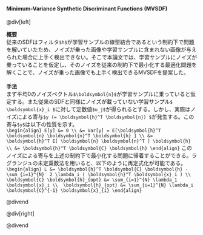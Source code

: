 #### Minimum-Variance Synthetic Discriminant Functions (MVSDF)

@div[left]

__概要__<br>
従来のSDFはフィルタ`$h$`が学習サンプルの線型結合であるという制約下で問題を解いていたため、ノイズが乗った画像や学習サンプルに含まれない画像が与えられた場合に上手く検出できない。そこで本論文では、学習サンプルにノイズが乗っていることを仮定し、そのノイズを従来の制約下で最小化する最適化問題を解くことで、ノイズが乗った画像でも上手く検出できるMVSDFを提案した。<br>
<br>
__手法__<br>
まず平均0のノイズベクトル`$\boldsymbol{n}$`が学習サンプルに乗っていると仮定する。また従来のSDFと同様にノイズが載っていない学習サンプル`$ \boldsymbol{x}_i $`に対して定数値`$u_j$`が得られるとする。しかし、実際はノイズによる寄与`$y (= \boldsymbol{h}^T \boldsymbol{n}) $`が発生する。この寄与`$y$`は以下の性質を示す。<br>
`\begin{align} E[y] &= 0 \\ &= Var[y] = E[\boldsymbol{h}^T \boldsymbol{n} \boldsymbol{n}^T \boldsymbol{h} ] \\ &= \boldsymbol{h}^T E[ \boldsymbol{n} \boldsymbol{n}^T ] \boldsymbol{h} \\ &= \boldsymbol{h}^T \boldsymbol{C} \boldsymbol{h} \end{align}`
このノイズによる寄与を上述の制約下で最小化する問題に帰着することができる。ラグランジュの未定乗数法を用いると、以下のように再定式化が可能である。<br>
`\begin{align} L &= \boldsymbol{h}^T \boldsymbol{C} \boldsymbol{h} - \sum_{i=1}^{N}  2 \lambda_i ( \boldsymbol{h}^T \boldsymbol{x}_i ) \\ \boldsymbol{C} \boldsymbol{h}_{opt} &= \sum_{i=1}^{N} \lambda_1 \boldsymbol{x}_i \\  \boldsymbol{h}_{opt} &= \sum_{i=1}^{N} \lambda_i \boldsymbol{C}^{-1} \boldsymbol{x}_{i} \end{align}`

@divend

@div[right]


@divend
